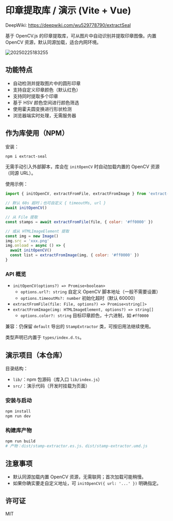 # 印章提取库 / 演示 (Vite + Vue)

DeepWiki: <https://deepwiki.com/wu529778790/extractSeal>

基于 OpenCV.js 的印章提取库，可从图片中自动识别并提取印章图像。内置 OpenCV 资源，默认同源加载，适合内网环境。

![20250225183255](https://gcore.jsdelivr.net/gh/wu529778790/image/blog/20250225183255.png)

## 功能特点

- 自动检测并提取图片中的圆形印章
- 支持自定义印章颜色（默认红色）
- 支持同时提取多个印章
- 基于 HSV 颜色空间进行颜色筛选
- 使用霍夫圆变换进行形状检测
- 浏览器端实时处理，无需服务器

## 作为库使用（NPM）

安装：

```bash
npm i extract-seal
```

无需手动引入外部脚本，库会在 `initOpenCV` 时自动加载内置的 OpenCV 资源（同源 URL）。

使用示例：

```js
import { initOpenCV, extractFromFile, extractFromImage } from 'extract-seal'

// 默认 60s 超时；也可自定义 { timeoutMs, url }
await initOpenCV()

// 从 File 提取
const stamps = await extractFromFile(file, { color: '#ff0000' })

// 或从 HTMLImageElement 提取
const img = new Image()
img.src = 'xxx.png'
img.onload = async () => {
  await initOpenCV()
  const list = extractFromImage(img, { color: '#ff0000' })
}
```

### API 概览

- `initOpenCV(options?) => Promise<boolean>`
  - `options.url?: string` 自定义 OpenCV 脚本地址（一般不需要设置）
  - `options.timeoutMs?: number` 初始化超时（默认 60000）
- `extractFromFile(file: File, options?) => Promise<string[]>`
- `extractFromImage(img: HTMLImageElement, options?) => string[]`
  - `options.color?: string` 目标印章颜色，十六进制，如 `#ff0000`

兼容：仍保留 `default` 导出的 `StampExtractor` 类，可按旧用法继续使用。

类型声明已内置于 `types/index.d.ts`。

## 演示项目（本仓库）

目录结构：

- `lib/`：npm 包源码（库入口 `lib/index.js`）
- `src/`：演示代码（开发时挂载为页面）

### 安装与启动

```bash
npm install
npm run dev
```

### 构建库产物

```bash
npm run build
# 产物：dist/stamp-extractor.es.js、dist/stamp-extractor.umd.js
```

## 注意事项

- 默认同源加载内置 OpenCV 资源，无需联网；首次加载可能稍慢。
- 如果你确实要走自定义地址，可 `initOpenCV({ url: '...' })` 明确指定。

## 许可证

MIT
